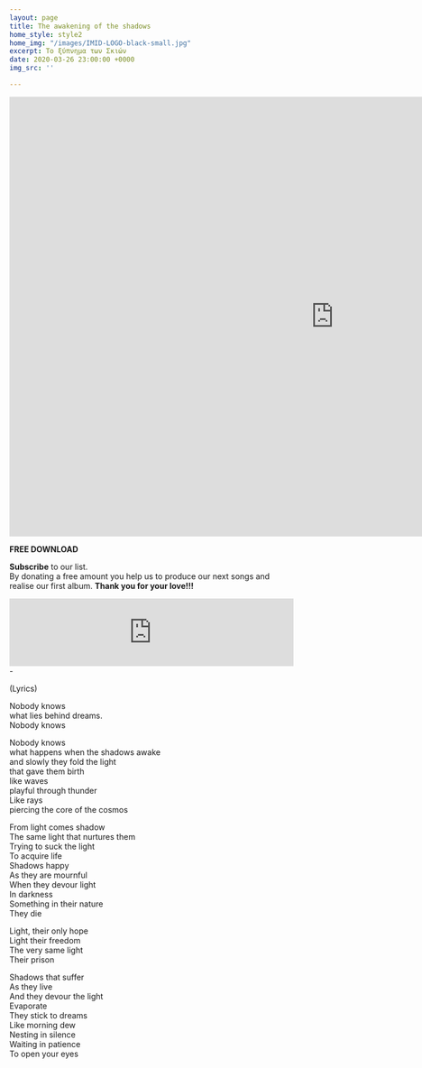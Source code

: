 ```yaml
---
layout: page
title: The awakening of the shadows
home_style: style2
home_img: "/images/IMID-LOGO-black-small.jpg"
excerpt: Το ξύπνημα των Σκιών
date: 2020-03-26 23:00:00 +0000
img_src: ''

---
```

<iframe src="https://player.vimeo.com/video/402933077" width="1150" height="780" frameborder="0" allow="autoplay; fullscreen" allowfullscreen></iframe>

**FREE DOWNLOAD**

**Subscribe** to our list.  
By donating a free amount you help us to produce our next songs and realise our first album. **Thank you for your love!!!**

<iframe style="border: 0; width: 100%; height: 120px;" src="https://bandcamp.com/EmbeddedPlayer/track=2500160527/size=large/bgcol=ffffff/linkcol=333333/tracklist=false/artwork=small/transparent=true/" seamless><a href="http://imperfectid.bandcamp.com/track/the-awakening-of-the-shadows">The awakening of the Shadows (Το ξύπνημα των σκιών) by Imperfect ID</a></iframe>-

(Lyrics)

Nobody knows  
what lies behind dreams.  
Nobody knows

Nobody knows  
what happens when the shadows awake  
and slowly they fold the light  
that gave them birth  
like waves  
playful through thunder  
Like rays  
piercing the core of the cosmos

From light comes shadow  
The same light that nurtures them  
Trying to suck the light  
To acquire life  
Shadows happy  
As they are mournful  
When they devour light  
In darkness  
Something in their nature  
They die

Light, their only hope  
Light their freedom  
The very same light  
Their prison

Shadows that suffer  
As they live  
And they devour the light  
Evaporate  
They stick to dreams  
Like morning dew  
Nesting in silence  
Waiting in patience  
To open your eyes